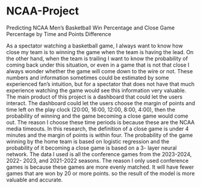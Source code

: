 # NCAA-Project

Predicting NCAA Men’s Basketball Win Percentage and Close Game Percentage by Time and Points Difference

As a spectator watching a basketball game, I always want to know how close my team is
to winning the game when the team is having the lead. On the other hand, when the team is
trailing I want to know the probability of coming back under this situation, or even in a game
that is not that close I always wonder whether the game will come down to the wire or not.
These numbers and information sometimes could be estimated by some experienced fan’s
intuition, but for a spectator that does not have that much experience watching the game
would see this information very valuable.
The main product of this project is a dashboard that could let the users interact. The
dashboard could let the users choose the margin of points and time left on the play clock
(20:00, 16:00, 12:00, 8:00, 4:00), then the probability of winning and the game becoming a
close game would come out. The reason I choose these time periods is because these are the
NCAA media timeouts. In this research, the definition of a close game is under 4 minutes and
the margin of points is within four. The probability of the game winning by the home team is
based on logistic regression and the probability of it becoming a close game is based on a 3-
layer neural network. The data I used is all the conference games from the 2023-2024, 2022-
2023, and 2021-2022 seasons. The reason I only used conference games is because these
games are more evenly matched. It will have fewer games that are won by 20 or more points.
so the result of the model is more valuable and accurate.
